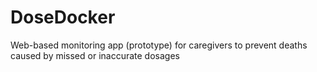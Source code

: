 # DoseDocker
Web-based monitoring app (prototype) for caregivers to prevent deaths caused by missed or inaccurate dosages
